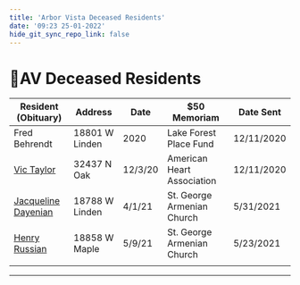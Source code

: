 ```yaml
---
title: 'Arbor Vista Deceased Residents'
date: '09:23 25-01-2022'
hide_git_sync_repo_link: false
---
```


<link id="linkstyle" rel='stylesheet' href='/css/ava.css'/>

[Logo]: /images/Oak_Tree2_100.png

# 🌳AV Deceased Residents

| Resident (Obituary)   | Address        | Date    | $50 Memoriam               | Date Sent  |
| --------------------- | -------------- | ------- | -------------------------- | ---------- |
| Fred Behrendt         | 18801 W Linden | 2020    | Lake Forest Place Fund     | 12/11/2020 |
| [Vic Taylor]          | 32437 N Oak    | 12/3/20 | American Heart Association | 12/11/2020 |
| [Jacqueline Dayenian] | 18788 W Linden | 4/1/21  | St. George Armenian Church | 5/31/2021  |
| [Henry Russian]       | 18858 W Maple  | 5/9/21  | St. George Armenian Church | 5/23/2021  |
|                       |                |         |                            |            |

---

[Vic Taylor]: https://www.legacy.com/us/obituaries/dailyherald/name/victor-taylor-obituary?id=9666710

[Jacqueline Dayenian]: https://www.strangfuneral.org/jacqueline-ounanian-dayenian/

[Henry Russian]: https://www.legacy.com/us/obituaries/lake-county-news-sun/name/henry-russian-obituary?id=11506681
